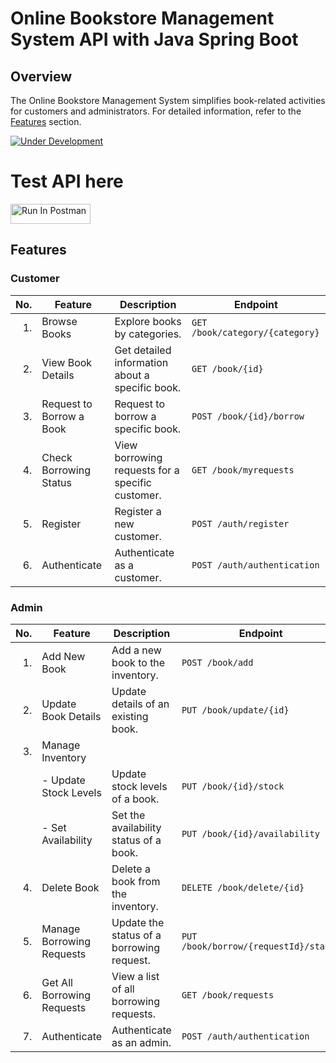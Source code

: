 # Online Bookstore Management System API with Java Spring Boot

## Overview

The Online Bookstore Management System simplifies book-related activities for customers and administrators. For detailed information, refer to the [Features](#features) section.

[![Under Development](https://img.shields.io/badge/Status-Under%20Development-yellow)](https://github.com/sameh-tarek/Online_Bookstore_API-Spring)

# Test API here

[<img src="https://run.pstmn.io/button.svg" alt="Run In Postman" style="width: 128px; height: 32px;">](https://god.gw.postman.com/run-collection/28660393-a2d78342-816a-459b-acd9-c0497faf33f7?action=collection%2Ffork&source=rip_markdown&collection-url=entityId%3D28660393-a2d78342-816a-459b-acd9-c0497faf33f7%26entityType%3Dcollection%26workspaceId%3D2530de03-f49e-405c-a206-6791503e028b)

## Features

### Customer

| No. | Feature                 | Description                                     | Endpoint                        |
|----:|-------------------------|-------------------------------------------------|---------------------------------|
| 1.  | Browse Books            | Explore books by categories.                    | `GET /book/category/{category}` |
| 2.  | View Book Details       | Get detailed information about a specific book. | `GET /book/{id}`                |
| 3.  | Request to Borrow a Book| Request to borrow a specific book.              | `POST /book/{id}/borrow`        |
| 4.  | Check Borrowing Status  | View borrowing requests for a specific customer.| `GET /book/myrequests` |
| 5.  | Register                | Register a new customer.                        | `POST /auth/register`           |
| 6.  | Authenticate            | Authenticate as a customer.                    | `POST /auth/authentication`     |

### Admin

| No. | Feature                 | Description                                     | Endpoint                              |
|----:|-------------------------|-------------------------------------------------|----------------------------------------|
| 1.  | Add New Book            | Add a new book to the inventory.                | `POST /book/add`                      |
| 2.  | Update Book Details     | Update details of an existing book.             | `PUT /book/update/{id}`               |
| 3.  | Manage Inventory        |                                                 |                                        |
|     | - Update Stock Levels   | Update stock levels of a book.                  | `PUT /book/{id}/stock`                |
|     | - Set Availability       | Set the availability status of a book.          | `PUT /book/{id}/availability`         |
| 4.  | Delete Book             | Delete a book from the inventory.               | `DELETE /book/delete/{id}`            |
| 5.  | Manage Borrowing Requests| Update the status of a borrowing request.       | `PUT /book/borrow/{requestId}/status` |
| 6.  | Get All Borrowing Requests| View a list of all borrowing requests.        | `GET /book/requests`                  |
| 7.  | Authenticate            | Authenticate as an admin.                      | `POST /auth/authentication`           |
